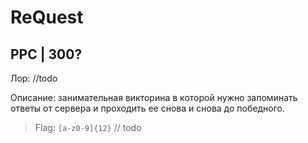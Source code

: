 # ReQuest
## PPC | 300?

Лор: //todo

Описание: занимательная викторина в которой нужно запоминать ответы от сервера и проходить ее снова и снова до победного.

> Flag: `[a-z0-9]{12}` // todo
